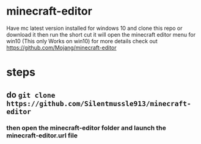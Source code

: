 # minecraft-editor
Have mc latest version installed for windows 10 and clone this repo or download it then run the short cut it will open the minecraft editor menu for win10 (This only Works on win10)
for more details check out https://github.com/Mojang/minecraft-editor
# steps
## do ``git clone https://github.com/Silentmussle913/minecraft-editor``
### then open the minecraft-editor folder and launch the minecraft-editor.url file 
